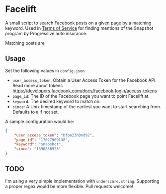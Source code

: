 Facelift
===

A small script to search Facebook posts on a given page by a matching keyword. Used in [Terms of Service](http://projects.aljazeera.net/2014/terms-of-service) for finding mentions of the Snapshot program by Progressive auto insurance.

Matching posts are 

## Usage

Set the following values in `config.json`

* `user_access_token`: Obtain a User Access Token for the Facebook API. Read more about tokens <https://developers.facebook.com/docs/facebook-login/access-tokens>
* `page_id`: The ID of the Facebook page you want to point Facelift at.
* `keyword`: The desired keyword to match on.
* `since`: A Unix timestamp of the earliest you want to start searching from. Defaults to `0` if not set.

A sample configuration would be:

````json
{
	"user_access_token": "Dfpo23hDnd92",
	"page_id": "17027909138",
	"keyword": "snapshot",
	"since": "1390838523"
}
````

## TODO

I'm using a very simple implementation with `underscore.string`. Supporting a proper regex would be more flexible. Pull requests welcome!